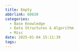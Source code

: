 ```yaml
---
title: Empty
abbrlink: 60630
categories:
  - Base Knowledge
  - Data Structures & Algorithm
  - Misc
date: 2025-01-04 15:11:39
tags:
---
```


